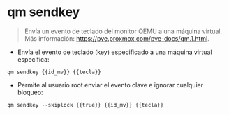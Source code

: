 # qm sendkey

> Envía un evento de teclado del monitor QEMU a una máquina virtual.
> Más información: <https://pve.proxmox.com/pve-docs/qm.1.html>.

- Envía el evento de teclado (key) especificado a una máquina virtual específica:

`qm sendkey {{id_mv}} {{tecla}}`

- Permite al usuario root enviar el evento clave e ignorar cualquier bloqueo:

`qm sendkey --skiplock {{true}} {{id_mv}} {{tecla}}`
